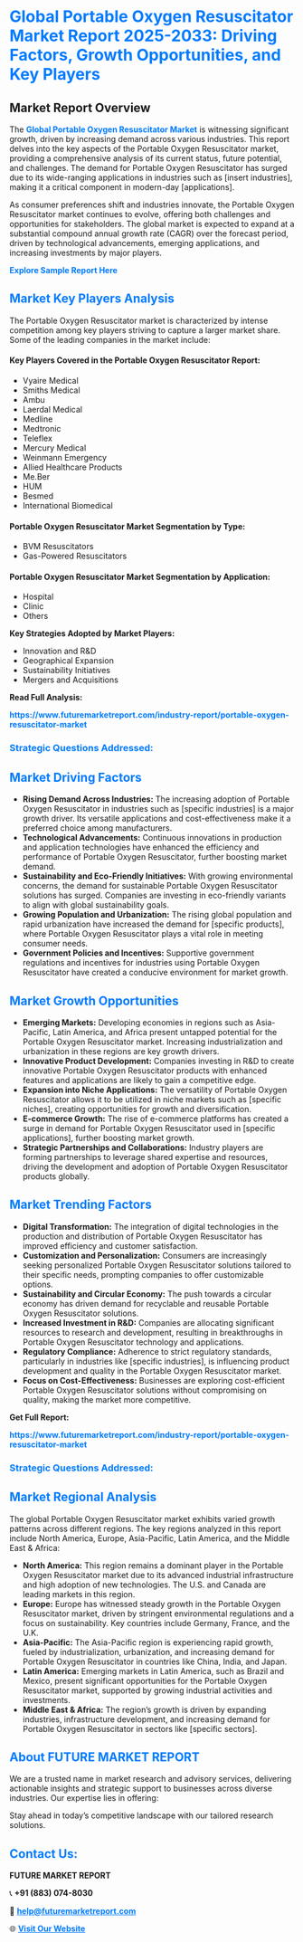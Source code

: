 <h1 style="color: #007BFF;">Global Portable Oxygen Resuscitator Market Report 2025-2033: Driving Factors, Growth Opportunities, and Key Players</h1>

<section id="overview">
<h2>Market Report Overview</h2>
<p>The <a href="https://www.futuremarketreport.com/industry-report/portable-oxygen-resuscitator-market" style="color: #007BFF; text-decoration: none;"><strong>Global Portable Oxygen Resuscitator Market</strong></a> is witnessing significant growth, driven by increasing demand across various industries. This report delves into the key aspects of the Portable Oxygen Resuscitator market, providing a comprehensive analysis of its current status, future potential, and challenges. The demand for Portable Oxygen Resuscitator has surged due to its wide-ranging applications in industries such as [insert industries], making it a critical component in modern-day [applications].</p>
<p>As consumer preferences shift and industries innovate, the Portable Oxygen Resuscitator market continues to evolve, offering both challenges and opportunities for stakeholders. The global market is expected to expand at a substantial compound annual growth rate (CAGR) over the forecast period, driven by technological advancements, emerging applications, and increasing investments by major players.</p>
</section>

<section id="overview">
<p><a href="https://www.futuremarketreport.com/request-sample/reportId=25974" style="color: #007BFF; text-decoration: none;"><strong>Explore Sample Report Here</strong></a></p>
</section>

<section id="key-players">
<h2 style="color: #007BFF;">Market Key Players Analysis</h2>
<p>The Portable Oxygen Resuscitator market is characterized by intense competition among key players striving to capture a larger market share. Some of the leading companies in the market include:</p>
<h4>Key Players Covered in the Portable Oxygen Resuscitator Report:</h4>
<ul><li>Vyaire Medical</li><li>Smiths Medical</li><li>Ambu</li><li>Laerdal Medical</li><li>Medline</li><li>Medtronic</li><li>Teleflex</li><li>Mercury Medical</li><li>Weinmann Emergency</li><li>Allied Healthcare Products</li><li>Me.Ber</li><li>HUM</li><li>Besmed</li><li>International Biomedical</li></ul>
<h4>Portable Oxygen Resuscitator Market Segmentation by Type:</h4>
<ul><li>BVM Resuscitators</li><li>Gas-Powered Resuscitators</li></ul>

<h4>Portable Oxygen Resuscitator Market Segmentation by Application:</h4>
<ul><li>Hospital</li><li>Clinic</li><li>Others</li></ul>
<p><strong>Key Strategies Adopted by Market Players:</strong></p>
<ul>
<li>Innovation and R&D</li>
<li>Geographical Expansion</li>
<li>Sustainability Initiatives</li>
<li>Mergers and Acquisitions</li>
</ul>
</section>

<section>
<p><strong>Read Full Analysis: </strong></p><a href="https://www.futuremarketreport.com/industry-report/portable-oxygen-resuscitator-market" style="color: #007BFF; text-decoration: none;"><strong>https://www.futuremarketreport.com/industry-report/portable-oxygen-resuscitator-market</strong></a>
<h3 style="color: #007BFF;">Strategic Questions Addressed:</h3>
</section>

<section id="driving-factors">
<h2 style="color: #007BFF;">Market Driving Factors</h2>
<ul>
<li><strong>Rising Demand Across Industries:</strong> The increasing adoption of Portable Oxygen Resuscitator in industries such as [specific industries] is a major growth driver. Its versatile applications and cost-effectiveness make it a preferred choice among manufacturers.</li>
<li><strong>Technological Advancements:</strong> Continuous innovations in production and application technologies have enhanced the efficiency and performance of Portable Oxygen Resuscitator, further boosting market demand.</li>
<li><strong>Sustainability and Eco-Friendly Initiatives:</strong> With growing environmental concerns, the demand for sustainable Portable Oxygen Resuscitator solutions has surged. Companies are investing in eco-friendly variants to align with global sustainability goals.</li>
<li><strong>Growing Population and Urbanization:</strong> The rising global population and rapid urbanization have increased the demand for [specific products], where Portable Oxygen Resuscitator plays a vital role in meeting consumer needs.</li>
<li><strong>Government Policies and Incentives:</strong> Supportive government regulations and incentives for industries using Portable Oxygen Resuscitator have created a conducive environment for market growth.</li>
</ul>
</section>

<section id="growth-opportunities">
<h2 style="color: #007BFF;">Market Growth Opportunities</h2>
<ul>
<li><strong>Emerging Markets:</strong> Developing economies in regions such as Asia-Pacific, Latin America, and Africa present untapped potential for the Portable Oxygen Resuscitator market. Increasing industrialization and urbanization in these regions are key growth drivers.</li>
<li><strong>Innovative Product Development:</strong> Companies investing in R&D to create innovative Portable Oxygen Resuscitator products with enhanced features and applications are likely to gain a competitive edge.</li>
<li><strong>Expansion into Niche Applications:</strong> The versatility of Portable Oxygen Resuscitator allows it to be utilized in niche markets such as [specific niches], creating opportunities for growth and diversification.</li>
<li><strong>E-commerce Growth:</strong> The rise of e-commerce platforms has created a surge in demand for Portable Oxygen Resuscitator used in [specific applications], further boosting market growth.</li>
<li><strong>Strategic Partnerships and Collaborations:</strong> Industry players are forming partnerships to leverage shared expertise and resources, driving the development and adoption of Portable Oxygen Resuscitator products globally.</li>
</ul>
</section>

<section id="trending-factors">
<h2 style="color: #007BFF;">Market Trending Factors</h2>
<ul>
<li><strong>Digital Transformation:</strong> The integration of digital technologies in the production and distribution of Portable Oxygen Resuscitator has improved efficiency and customer satisfaction.</li>
<li><strong>Customization and Personalization:</strong> Consumers are increasingly seeking personalized Portable Oxygen Resuscitator solutions tailored to their specific needs, prompting companies to offer customizable options.</li>
<li><strong>Sustainability and Circular Economy:</strong> The push towards a circular economy has driven demand for recyclable and reusable Portable Oxygen Resuscitator solutions.</li>
<li><strong>Increased Investment in R&D:</strong> Companies are allocating significant resources to research and development, resulting in breakthroughs in Portable Oxygen Resuscitator technology and applications.</li>
<li><strong>Regulatory Compliance:</strong> Adherence to strict regulatory standards, particularly in industries like [specific industries], is influencing product development and quality in the Portable Oxygen Resuscitator market.</li>
<li><strong>Focus on Cost-Effectiveness:</strong> Businesses are exploring cost-efficient Portable Oxygen Resuscitator solutions without compromising on quality, making the market more competitive.</li>
</ul>
</section>

<section>
<p><strong>Get Full Report: </strong></p><a href="https://www.futuremarketreport.com/industry-report/portable-oxygen-resuscitator-market" style="color: #007BFF; text-decoration: none;"><strong>https://www.futuremarketreport.com/industry-report/portable-oxygen-resuscitator-market</strong></a>
<h3 style="color: #007BFF;">Strategic Questions Addressed:</h3>
</section>


<section id="regional-analysis">
<h2 style="color: #007BFF;">Market Regional Analysis</h2>
<p>The global Portable Oxygen Resuscitator market exhibits varied growth patterns across different regions. The key regions analyzed in this report include North America, Europe, Asia-Pacific, Latin America, and the Middle East & Africa:</p>
<ul>
<li><strong>North America:</strong> This region remains a dominant player in the Portable Oxygen Resuscitator market due to its advanced industrial infrastructure and high adoption of new technologies. The U.S. and Canada are leading markets in this region.</li>
<li><strong>Europe:</strong> Europe has witnessed steady growth in the Portable Oxygen Resuscitator market, driven by stringent environmental regulations and a focus on sustainability. Key countries include Germany, France, and the U.K.</li>
<li><strong>Asia-Pacific:</strong> The Asia-Pacific region is experiencing rapid growth, fueled by industrialization, urbanization, and increasing demand for Portable Oxygen Resuscitator in countries like China, India, and Japan.</li>
<li><strong>Latin America:</strong> Emerging markets in Latin America, such as Brazil and Mexico, present significant opportunities for the Portable Oxygen Resuscitator market, supported by growing industrial activities and investments.</li>
<li><strong>Middle East & Africa:</strong> The region’s growth is driven by expanding industries, infrastructure development, and increasing demand for Portable Oxygen Resuscitator in sectors like [specific sectors].</li>
</ul>
</section>

<footer>
<h2 style="color: #007BFF;">About FUTURE MARKET REPORT</h2>
<p>We are a trusted name in market research and advisory services, delivering actionable insights and strategic support to businesses across diverse industries. Our expertise lies in offering:</p>

<p>Stay ahead in today’s competitive landscape with our tailored research solutions.</p>

<h2 style="color: #007BFF;">Contact Us:</h2>
<p><strong>FUTURE MARKET REPORT</strong></p>
<p>📞 <strong>+91 (883) 074-8030</strong></p>
<p>📧 <strong><a href="mailto:help@futuremarketreport.com" style="color: #007BFF;">help@futuremarketreport.com</a></strong></p>
<p>🌐 <strong><a href="https://www.futuremarketreport.com/" style="color: #007BFF;">Visit Our Website</a></strong></p>
</footer>